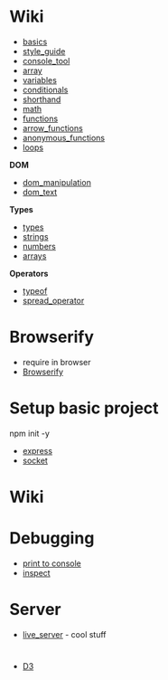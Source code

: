 
# Wiki
* [basics](basics.md)
* [style_guide](style_guide.md)
* [console_tool](console_tool.md)
* [array](array.md)
* [variables](variables.md)
* [conditionals](conditionals.md)
* [shorthand](shorthand.md)
* [math](math.md)
* [functions](functions.md)
* [arrow_functions](arrow_functions.md)
* [anonymous_functions](anonymous_functions.md)
* [loops](loops.md)

**DOM**
* [dom_manipulation](dom_manipulation.md)
* [dom_text](dom_text.md)

**Types**
* [types](types.md)
* [strings](strings.md)
* [numbers](numbers.md)
* [arrays](arrays.md)

**Operators**
* [typeof](typeof.md)
* [spread_operator](spread_operator.md)

# Browserify
* require in browser
* [Browserify](https://browserify.org/)


# Setup basic project
npm init -y

* [express](express.md)
* [socket](socket.md)


# Wiki

# Debugging
* [print to console](print_to_console.md)
* [inspect](inspect.md)


# Server
* [live_server](live_server.md) - cool stuff

#
* [D3](D3/index.md)
